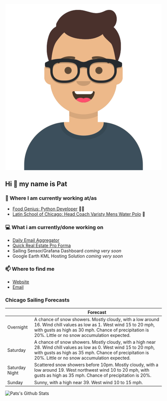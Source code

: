 [![Social banner for p-j-falconer](https://raw.githubusercontent.com/P-J-FALCONER/P-J-FALCONER/master/assets/avataaars.svg)](https://patfalconer.com/)
## Hi :wave: my name is Pat

### 💼 Where I am currently working at/as
- [Food Genius: Python Developer](https://getfoodgenius.com/) 🍔🐍
- [Latin School of Chicago: Head Coach Varisty Mens Water Polo](https://www.latinschool.org/) 🤽


### 💻 What i am currently/done working on
 - [Daily Email Aggregator](https://github.com/P-J-FALCONER/dott_daily_mail)
 - [Quick Real Estate Pro Forma](https://github.com/P-J-FALCONER/henry)
 - Sailing Sensor/Grafana Dashboard *coming very soon*
 - Google Earth KML Hosting Solution *coming very soon*

### 📫 Where to find me
 - [Website](https://patfalconer.com/)
 - [Email](mailto:patrick.j.falconer@gmail.com)


### Chicago Sailing Forecasts
|   | Forecast  |
|---|---|
| Overnight | A chance of snow showers. Mostly cloudy, with a low around 16. Wind chill values as low as 1. West wind 15 to 20 mph, with gusts as high as 30 mph. Chance of precipitation is 20%. Little or no snow accumulation expected. |
| Saturday | A chance of snow showers. Mostly cloudy, with a high near 28. Wind chill values as low as 0. West wind 15 to 20 mph, with gusts as high as 35 mph. Chance of precipitation is 20%. Little or no snow accumulation expected. |
| Saturday Night | Scattered snow showers before 10pm. Mostly cloudy, with a low around 19. West northwest wind 10 to 20 mph, with gusts as high as 35 mph. Chance of precipitation is 20%. |
| Sunday | Sunny, with a high near 39. West wind 10 to 15 mph. |

![Pats's Github Stats](https://github-readme-stats.vercel.app/api?username=p-j-falconer&show_icons=true&theme=radical)
